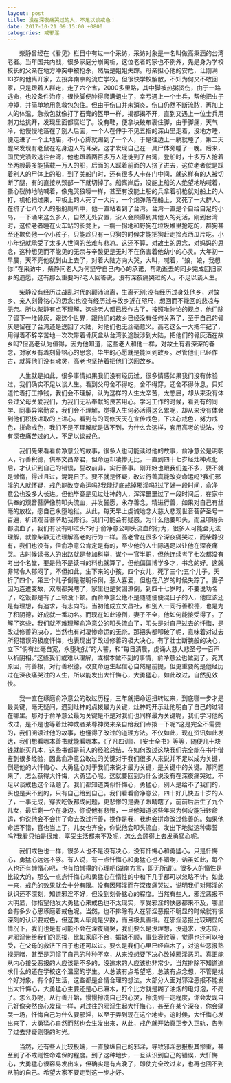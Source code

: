 ```yaml
---
layout: post
title: 没在深夜痛哭过的人，不足以谈戒色！
date: 2017-10-21 09:15:00 +0800
categories: 戒邪淫
---
```


　　柴静曾经在《看见》栏目中有过一个采访，采访对象是一名叫做高秉涵的台湾老者。当年国共内战，很多家庭分崩离析，这位老者的家也不例外，先是身为学校校长的父亲在地方冲突中被枪杀，然后是姐姐失踪。母亲担心他的安危，让刚满13岁的他离开家，去投奔南京的流亡学校。但很快学校解散，不知为何又不敢回家，只是跟着人群走，走了六个省，2000多里路，其中脚被热粥烫伤，由于一路逃命，也没条件治疗，很快脚便肿得爬满蛆虫了，幸亏遇上一个士兵，帮他把虫子冲掉，并简单地用急救包包住。但由于伤口并未消炎，伤口仍然不断流脓，再加上人的体温，急救包就像打了石膏的盔甲一样，揭都揭不开，直到又遇上一位士兵用刺刀给挑开，发现里面都腐烂了。没有鞋，便拿块破布裹住脚，由于脚痛，天气冷，他慢慢地落在了别人后面，一个人在伸手不见五指的深山里走着，没地方睡，便走进了一个土地庙，不小心脚就踢到了一个人，于是往边上一躺就睡了，第二天醒来发现有老鼠在吃身边人的耳朵，这才发现自己在一具尸体旁睡了一晚。后来，国民党溃败逃往台湾，他也跟着两百多万人迁徙到了台湾，登船时，十多万人抢着坐两艘最多能搭载一万人的船，后面的人踩着前面的人挤了进去，这位老者就是踩着别人的尸体上的船，到了关船门时，还有很多人卡在门中间，就这样有的人被切断了腿，有的直接从颈部一下就切掉了。船离岸后，没能上船的人绝望地呐喊着，撕心裂肺地呐喊着，像鬼哭狼嚎一样，甚至有没能上船的兵拿着机枪就对船上的人打，机枪扫过来，甲板上的人死了一大片，一个炮弹落在船上，又死了一大群人。在挤了七八个人的船舱厕所中，他一直站着到了台湾。台湾一直是个自给自足的小岛，一下涌来这么多人，自然无处安置，没人会顾得到其他人的死活，刚到台湾时，这位老者睡在火车站的长凳上，一瘸一拐地和野狗在垃圾堆里抢吃的，群狗甚至还欺负他一个小孩子，只能趁只有一只狗的时候才能把狗赶走捡点西瓜片吃。小小年纪就承受了太多人世间的苦难与悲凉。这还不算，对故土的思念，对妈妈的思念，这种想见而不能见的无奈与辛酸更是无时不在伤害着他幼小的心灵。大年初一早晨，天不亮他就到山上去了，对着大陆方向大哭，大叫，喊着，“娘，娘，我想你!”在采访中，柴静问老人为何坚守自己内心的承诺，帮助逝去的同乡完成回归家乡的遗愿，这有那么重要吗?老人回答说，没有深夜痛哭过的人，不足以谈人生。
　　柴静没有经历过战乱时代的颠沛流离，生离死别;没有经历过身处他乡，对故乡、亲人刻骨铭心的思念;也没有经历过与故乡近在咫尺，想回而不能回的悲凉与无奈。所以柴静有点不理解，这些老人都已经作古了，按照唯物论的观点，他们除了留下一堆骨灰，跟这个世界，跟他们的故乡已经没有任何关系了，至于自己的骨灰是留在了台湾还是送回了大陆，对他们也无丝毫意义。高老这么一大把年纪了，用得着不辞辛苦地一次次带着骨灰盒从台湾长途跋涉到大陆，把他们的骨灰洒在故乡吗?但高老认为值得，因为他知道，这些老人和他一样，对故土有着深深的眷念，对家乡有着刻骨铭心的思念，毕生的心愿就是能回到故乡。尽管他们已经作古，就算他们没有魂灵，高老也坚持着把他们送回故乡。
　　人生就是如此，很多事情如果我们没有经历过，很多情感如果我们没有体验过，我们确实不足以谈人生。看到父母舍不得吃，舍不得穿，还舍不得休息，只知道忙着打工挣钱，我们会不理解，认为这样的人生太辛苦，太憋屈，却从来没有体会过父母关爱我们，为我们无私奉献的良苦用心。学习工作的时候，看到有的同学、同事异常勤奋，我们会不理解，觉得人生何必活得这么累呢，却从来没有体会到他们积极进取的上进心。看到有的同修天天在宣传戒色，下决心戒色，努力戒色，拼命戒色，我们不是不理解就是做不到，为什么会这样，套用高老的说法，没有深夜痛苦过的人，不足以谈戒色。
　　我们先来看看俞净意公的故事，很多人也可能读过他的故事，俞净意公是明朝人，行善积德，供奉文昌帝君，但命运却凄惨无比，一直到四十七岁经灶神点化后，才认识到自己的错误，誓改前非，实行善事。刚开始也跟我们差不多，要不就是懒惰，得过且过，混混日子。要不就是怀疑，改过行善真能改变命运吗?我们邪淫的人就怀疑，戒色能改变命运吗?我能彻底戒掉邪淫吗?过了好一段时间，俞净意公也没多大长进。但他毕竟是见过灶神的人，浑浑噩噩过了一段时间后，在家中供奉的观音菩萨像前叩头流血，并发誓愿，永存善念，精进行善，如果对自己有丝毫的放松，愿自己永堕地狱。从此，每天早上虔诚地念大慈大悲观世音菩萨圣号一百遍，祈请观音菩萨助我修行。我们可能会有疑惑，为什么他要叩头，而且叩得头都流血了，我们有没有叩过头?对于俞净意公叩头流血的行为，很多人可能会无法理解，就像柴静无法理解高老的行为一样。高老曾在很多个深夜痛哭过，而柴静没有，我们也没有，但俞净意公肯定是有的，至少他的人生际遇足以让他在深夜痛哭。古时候读书人的出路就是参加科举，谋个一官半职，但他连续考了七次都没有考出个名堂，要是他不是读书的料也就算了，但他偏偏博学多才，书念的好。这就非常令人郁闷了，不但如此，生下来的小孩，四个女儿，死了三个;五个儿子，夭折了四个，第三个儿子倒是聪明伶俐，惹人喜爱，但也在八岁的时候失踪了。妻子因为连遭变故，双眼都哭瞎了，家里也是贫困潦倒，到四十七岁时，不要说功名了，吃饭都是有了上顿没下顿。而俞净意公绝不是随随便便混日子的人，他应该还是有理想，有追求，有志向的。当初他成立文昌社，和别人一同行善积德，也是为了积阴德，好成就一番功名。而现在如此潦倒，妻子不全，他如何能接受得了。了解了这些，我们就不难理解俞净意公的叩头流血了，叩头是对自己过去的忏悔，是改过修善的决心，当然也有对凄惨命运的无奈。那把头都叩破了呢，意味着对过去所犯错误的极度忏悔，也表现出了改过修善的极大决心。有了壮士断腕般的决心，立下“倘有丝毫自宽，永堕地狱”的大誓，和“每日清晨，虔诵大慈大悲圣号一百声以祈阴相。”这些我们或难以理解，或根本做不到的事情，俞净意公也做到了。究其原因，有善根，对行善积德，改变命运生起信心自然是前提，但更重要的是他经历过在深夜痛哭过的人生，所以能发出大忏悔心，大勇猛心，如此改过，自然见效快。
　　我一直在琢磨俞净意公的改过历程，三年就把命运扭转过来，到底哪一步才是最关键，毫无疑问，遇到灶神的点拨最为关键，灶神的开示让他明白了自己的过错在哪里。那对于俞净意公最为关键是不是对我们也同样最为关键呢，我们学习他的改过，是不是也等着灶神或者某尊神灵来亲自给我们点拨一下呢?这是完全不需要的，我们阅读过他的故事，也懂得了改过的道理方法。不仅如此，现在资讯如此发达，我们想看哪本善书就能看哪本，《了凡四训》、《安士全书》等等，随便几十块钱就能买几本，这些书都是前人的经验总结，在如何改过这块我们完全能在书中借鉴到很多经验，因此俞净意公改过的关键对于我们很多人来说并不足以成为关键，倒是他的大忏悔心、大勇猛心对于我们来说才最为关键，是关键中的关键。那问题来了，怎么获得大忏悔，大勇猛心呢。这就要回到为什么说没有在深夜痛哭过，不足以谈戒色这个话题了。我们都知道类似忏悔心，勇猛心，别人是给不了我们的，买也是买不到的，只有自己给到自己。我们看看俞净意公，四十好几快五十岁的人了，一事无成，穿衣吃饭都成问题，更悲惨的是妻子眼睛瞎了，前前后后生了九个儿女，最后剩一个在身边。你说他有悲惨，一旦他知道这些年来为何没能扭转命运，你说他会不会拼了命去改过行善，换作是我，我也会拼命改过修善的。如果他命运不错，官也当上了，儿女也齐全，你说他会叩头流血，发出下地狱这种毒誓吗?我看只怕是很难，享受生活都来不及呢，怎么会顾得上去发勇猛心呢。
　　我们戒色也一样，很多人也不是没有决心，没有忏悔心和勇猛心，只是忏悔心，勇猛心远远不够。有人说，有一点忏悔心和勇猛心也不错啊，话虽如此，每个人也还有懒惰心吧，也有怕懒得的心理吧(湖南方言，即无所谓)。很多人的惰性是比较大的，那么一点点忏悔心和勇猛心在惰性的中和下几乎都可以忽略不计。如此一来，戒色的效果就会十分有限。没有因邪淫而在深夜痛哭过，说明我们对邪淫的认识还不深刻，知道邪淫不好，但没到刻骨铭心的程度。当然有些人，邪淫恶报不大明显，你指望他发大勇猛心来戒色也不太现实，享受邪淫的快感都来不及，哪里会有多少心思琢磨着戒色呢。当然，也不排除有人在邪淫恶报不明显的时候就有很深刻的认识要戒色，但这类人毕竟是少数，而且极具善根。在邪淫恶报比较明显的情况下，我们也是有可能不会在深夜痛哭，我们要么是没理想，没追求，没志向，对邪淫带给我们的恶报，比如家庭不合，婚姻不顺，事业衰败等，觉得也还可以接受，在父母的救济下日子也还可以过。要么是我们心里已经麻木了，对这些恶报熟视无睹，甚至是习惯了自己的种种不幸，从来没想要下决心改掉邪淫恶习。真正能从内心接受恶报的人应该是不多的，没追求的人应该也非常少，当然排除不知道追求什么的还在学校这个温室的学生。人总该有点希望吧，总该有点念想，不管是找个好对象，有个好生活，这些都是合情合理的想法。大部分人面对邪淫恶报不能发出大忏悔心，大勇猛心主要还是心已麻木，打个比方就是糊了油烟的电灯泡，不亮了。怎么办呢，从行善开始，慢慢擦洗自己的心灵，擦洗到一定程度，你会发现自己好像突然良心发现一样，对过往的邪淫生起大忏悔心，甚至在某个深夜，你会痛哭一场，忏悔自己为什么要邪淫，以至于弄到现在这个地步。这时候，大忏悔心发出来了，大勇猛心自然而然也会生发出来，从此，戒色就开始真正步入正轨，告别了过去非疑则堕的时光。
　　当然，还有些人比较极端，一直放纵自己的邪淫，导致邪淫恶报极其惨重，甚至到了不戒则性命难保的程度。到了这种地步，一旦认识到自己的错误，大忏悔心，大勇猛心很容易发出来，但确实是有点晚了，即使完全改过来，也再也回不到从前的自己。希望大家不要走到这一步才好。